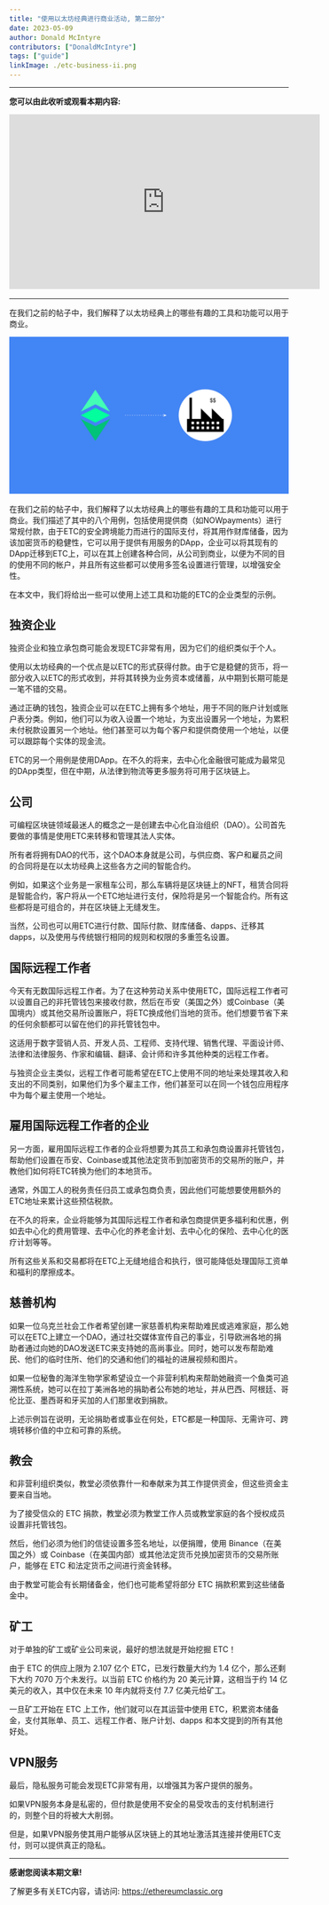 ```yaml
---
title: "使用以太坊经典进行商业活动, 第二部分"
date: 2023-05-09
author: Donald McIntyre
contributors: ["DonaldMcIntyre"]
tags: ["guide"]
linkImage: ./etc-business-ii.png
---
```


---
**您可以由此收听或观看本期内容:**

<iframe width="560" height="315" src="https://www.youtube.com/embed/yFpzH7UyijA" title="YouTube video player" frameborder="0" allow="accelerometer; autoplay; clipboard-write; encrypted-media; gyroscope; picture-in-picture; web-share" allowfullscreen></iframe>

---

在我们之前的帖子中，我们解释了以太坊经典上的哪些有趣的工具和功能可以用于商业。

![ETC进行商业活动](./etc-business-ii.png)

在我们之前的帖子中，我们解释了以太坊经典上的哪些有趣的工具和功能可以用于商业。我们描述了其中的八个用例，包括使用提供商（如NOWpayments）进行常规付款，由于ETC的安全跨境能力而进行的国际支付，将其用作财库储备，因为该加密货币的稳健性，它可以用于提供有用服务的DApp，企业可以将其现有的DApp迁移到ETC上，可以在其上创建各种合同，从公司到商业，以便为不同的目的使用不同的帐户，并且所有这些都可以使用多签名设置进行管理，以增强安全性。

在本文中，我们将给出一些可以使用上述工具和功能的ETC的企业类型的示例。

## 独资企业

独资企业和独立承包商可能会发现ETC非常有用，因为它们的组织类似于个人。

使用以太坊经典的一个优点是以ETC的形式获得付款。由于它是稳健的货币，将一部分收入以ETC的形式收到，并将其转换为业务资本或储蓄，从中期到长期可能是一笔不错的交易。

通过正确的钱包，独资企业可以在ETC上拥有多个地址，用于不同的账户计划或账户表分类。例如，他们可以为收入设置一个地址，为支出设置另一个地址，为累积未付税款设置另一个地址。他们甚至可以为每个客户和提供商使用一个地址，以便可以跟踪每个实体的现金流。

ETC的另一个用例是使用DApp。在不久的将来，去中心化金融很可能成为最常见的DApp类型，但在中期，从法律到物流等更多服务将可用于区块链上。

## 公司

可编程区块链领域最迷人的概念之一是创建去中心化自治组织（DAO）。公司首先要做的事情是使用ETC来转移和管理其法人实体。

所有者将拥有DAO的代币，这个DAO本身就是公司，与供应商、客户和雇员之间的合同将是在以太坊经典上这些各方之间的智能合约。

例如，如果这个业务是一家租车公司，那么车辆将是区块链上的NFT，租赁合同将是智能合约，客户将从一个ETC地址进行支付，保险将是另一个智能合约。所有这些都将是可组合的，并在区块链上无缝发生。

当然，公司也可以用ETC进行付款、国际付款、财库储备、dapps、迁移其dapps，以及使用与传统银行相同的规则和权限的多重签名设置。

## 国际远程工作者

今天有无数国际远程工作者。为了在这种劳动关系中使用ETC，国际远程工作者可以设置自己的非托管钱包来接收付款，然后在币安（美国之外）或Coinbase（美国境内）或其他交易所设置账户，将ETC换成他们当地的货币。他们想要节省下来的任何余额都可以留在他们的非托管钱包中。

这适用于数字营销人员、开发人员、工程师、支持代理、销售代理、平面设计师、法律和法律服务、作家和编辑、翻译、会计师和许多其他种类的远程工作者。

与独资企业主类似，远程工作者可能希望在ETC上使用不同的地址来处理其收入和支出的不同类别，如果他们为多个雇主工作，他们甚至可以在同一个钱包应用程序中为每个雇主使用一个地址。

## 雇用国际远程工作者的企业

另一方面，雇用国际远程工作者的企业将想要为其员工和承包商设置非托管钱包，帮助他们设置在币安、Coinbase或其他法定货币到加密货币的交易所的账户，并教他们如何将ETC转换为他们的本地货币。

通常，外国工人的税务责任归员工或承包商负责，因此他们可能想要使用额外的ETC地址来累计这些预估税款。

在不久的将来，企业将能够为其国际远程工作者和承包商提供更多福利和优惠，例如去中心化的费用管理、去中心化的养老金计划、去中心化的保险、去中心化的医疗计划等等。

所有这些关系和交易都将在ETC上无缝地组合和执行，很可能降低处理国际工资单和福利的摩擦成本。

## 慈善机构

如果一位乌克兰社会工作者希望创建一家慈善机构来帮助难民或逃难家庭，那么她可以在ETC上建立一个DAO，通过社交媒体宣传自己的事业，引导欧洲各地的捐助者通过向她的DAO发送ETC来支持她的高尚事业。同时，她可以发布帮助难民、他们的临时住所、他们的交通和他们的福祉的进展视频和图片。

如果一位秘鲁的海洋生物学家希望设立一个非营利机构来帮助她融资一个鱼类可追溯性系统，她可以在拉丁美洲各地的捐助者公布她的地址，并从巴西、阿根廷、哥伦比亚、墨西哥和牙买加的人们那里收到捐款。

上述示例旨在说明，无论捐助者或事业在何处，ETC都是一种国际、无需许可、跨境转移价值的中立和可靠的系统。

## 教会

和非营利组织类似，教堂必须依靠什一和奉献来为其工作提供资金，但这些资金主要来自当地。

为了接受信众的 ETC 捐款，教堂必须为教堂工作人员或教堂家庭的各个授权成员设置非托管钱包。

然后，他们必须为他们的信徒设置多签名地址，以便捐赠，使用 Binance（在美国之外）或 Coinbase（在美国内部）或其他法定货币兑换加密货币的交易所账户，能够在 ETC 和法定货币之间进行资金转移。

由于教堂可能会有长期储备金，他们也可能希望将部分 ETC 捐款积累到这些储备金中。

## 矿工

对于单独的矿工或矿业公司来说，最好的想法就是开始挖掘 ETC！

由于 ETC 的供应上限为 2.107 亿个 ETC，已发行数量大约为 1.4 亿个，那么还剩下大约 7070 万个未发行。以当前 ETC 价格约为 20 美元计算，这相当于约 14 亿美元的收入，其中仅在未来 10 年内就将支付 7.7 亿美元给矿工。

一旦矿工开始在 ETC 上工作，他们就可以在其运营中使用 ETC，积累资本储备金，支付其账单、员工、远程工作者、账户计划、dapps 和本文提到的所有其他好处。

## VPN服务

最后，隐私服务可能会发现ETC非常有用，以增强其为客户提供的服务。

如果VPN服务本身是私密的，但付款是使用不安全的易受攻击的支付机制进行的，则整个目的将被大大削弱。

但是，如果VPN服务使其用户能够从区块链上的其地址激活其连接并使用ETC支付，则可以提供真正的隐私。

---

**感谢您阅读本期文章!**

了解更多有关ETC内容，请访问: https://ethereumclassic.org

